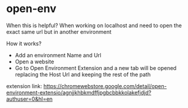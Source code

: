 # open-env
When this is helpful? When working on localhost and need to open the exact same url but in another environment

How it works?
* Add an environment Name and Url
* Open a website
* Go to Open Environment Extension and a new tab will be opened replacing the Host Url and keeping the rest of the path

 extension link: https://chromewebstore.google.com/detail/open-environment-extensio/agnjjkhbkmdffjpgbcbbkkolakefjdjd?authuser=0&hl=en
